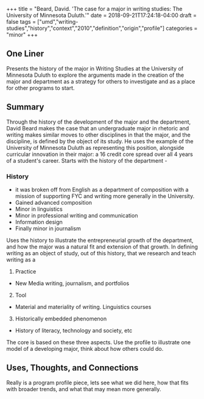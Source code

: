 +++
title = "Beard, David. 'The case for a major in writing studies: The University of Minnesota Duluth.'"
date = 2018-09-21T17:24:18-04:00
draft = false
tags = ["umd","writing-studies","history","context","2010","definition","origin","profile"]
categories = "minor"
+++
## One Liner
Presents the history of the major in Writing Studies at the University of Minnesota Duluth to explore the arguments made in the creation of the major and department as a strategy for others to investigate and as a place for other programs to start.

## Summary
Through the history of the development of the major and the department, David Beard makes the case that an undergraduate major in rhetoric and writing makes similar moves to other disciplines in that the major, and the discipline, is defined by the object of its study. He uses the example of the University of Minnesota Duluth as representing this position, alongside curricular innovation in their major: a 16 credit core spread over all 4 years of a student's career. Starts with the history of the department -

### History

-  it was broken off from English as a department of composition with a mission of supporting FYC and writing more generally in the University.
- Gained advanced composition
- Minor in linguistics
- Minor in professional writing and communication
- Information design
- Finally minor in journalism

Uses the history to illustrate the entrepreneurial growth of the department, and how the major was a natural fit and extension of that growth. In defining writing as an object of study, out of this history, that we research and teach writing as a

1. Practice
  - New Media writing, journalism, and portfolios
2. Tool
  - Material and materiality of writing. Linguistics courses
3. Historically embedded phenomenon
  - History of literacy, technology and society, etc

The core is based on these three aspects. Use the profile to illustrate one model of a developing major, think about how others could do.

## Uses, Thoughts, and Connections
Really is a program profile piece, lets see what we did here, how that fits with broader trends, and what that may mean more generally.
